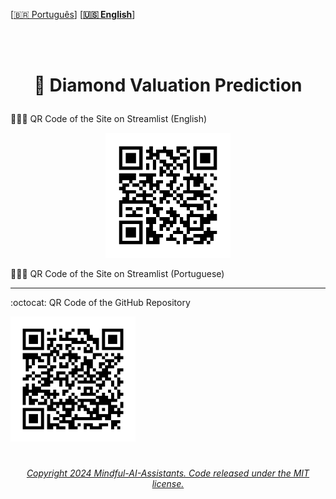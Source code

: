 
 \[[🇧🇷 Português](README.pt_BR.md)\] \[**[🇺🇸 English](README.md)**\]
  <!--  START HEADER  -->  

<br><br>


# <p align="center">  💎 Diamond Valuation Prediction




👑🇺🇸 QR Code of the Site on Streamlist (English)

<p align="center">
  <img src="Site.png" alt="QR Code 1" width="200"/>

  
👑🇧🇷 QR Code of the Site on Streamlist (Portuguese)

-----

:octocat: QR Code of the GitHub Repository

  <img src="RepositorioGitHub.png" alt="QR Code 2" width="200"/>
</p>




#

###### <p align="center">[Copyright 2024 Mindful-AI-Assistants. Code released under the  MIT license.]( https://github.com/Mindful-AI-Assistants/.github/blob/ad6948fdec771e022d49cd96f99024fcc7f1106a/LICENSE)
